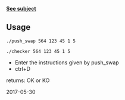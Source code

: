 **[See subject](subject.pdf)**

## Usage
`./push_swap 564 123 45 1 5`


`./checker 564 123 45 1 5`  
- Enter the instructions given by push_swap  
- ctrl+D  

returns: OK or KO

2017-05-30
